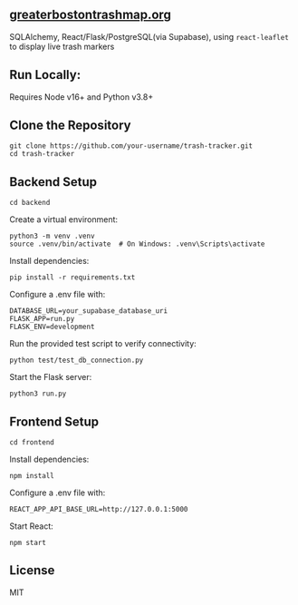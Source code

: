 ## [greaterbostontrashmap.org](https://greaterbostontrashmap.org)
SQLAlchemy, React/Flask/PostgreSQL(via Supabase), using `react-leaflet` to display live trash markers

## Run Locally:

Requires Node v16+ and Python v3.8+

## Clone the Repository
```
git clone https://github.com/your-username/trash-tracker.git
cd trash-tracker
```
## Backend Setup
```
cd backend
```
Create a virtual environment:
```
python3 -m venv .venv
source .venv/bin/activate  # On Windows: .venv\Scripts\activate
```
Install dependencies:
```
pip install -r requirements.txt
```
Configure a .env file with:
```
DATABASE_URL=your_supabase_database_uri
FLASK_APP=run.py
FLASK_ENV=development
```
Run the provided test script to verify connectivity:
```
python test/test_db_connection.py
```
Start the Flask server:
```
python3 run.py
```
## Frontend Setup
```
cd frontend
```
Install dependencies:
```
npm install
```
Configure a .env file with:
```
REACT_APP_API_BASE_URL=http://127.0.0.1:5000
```
Start React:
```
npm start
```
## License
MIT